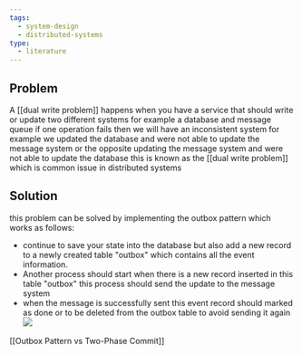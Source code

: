 ```yaml
---
tags:
  - system-design
  - distributed-systems
type:
  - literature
---
```

## Problem 

A [[dual write problem]] happens when you have a service that should write or update two different systems for example a database and message queue if one operation fails then we will have an inconsistent system for example we updated the database and were not able to update the message system or the opposite updating the message system and were not able to update the database this is known as the [[dual write problem]] which is common issue in distributed systems

## Solution

this problem can be solved by implementing the outbox pattern which works as follows:

- continue to save your state into the database but also add a new record to a newly created table "outbox" which contains all the event information. 
- Another process should start when there is a new record inserted in this table "outbox" this process should send the update to the message system
- when the message is successfully sent this event record should marked as done or to be deleted from the outbox table to avoid sending it again
![](https://miro.medium.com/v2/resize:fit:700/0*Ac8lQUigqikXPIVF.png)

[[Outbox Pattern vs Two-Phase Commit]]
